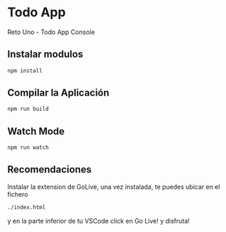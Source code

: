 # Todo App

Reto Uno - Todo App Console

## Instalar modulos

```bash
npm install
```

## Compilar la Aplicación
```bash
npm run build
```

## Watch Mode
```bash
npm run watch
```

## Recomendaciones

Instalar la extension de GoLive, una vez instalada, te puedes ubicar en el fichero

```bash
./index.html
```

y en la parte inferior de tu VSCode click en Go Live! y disfruta!